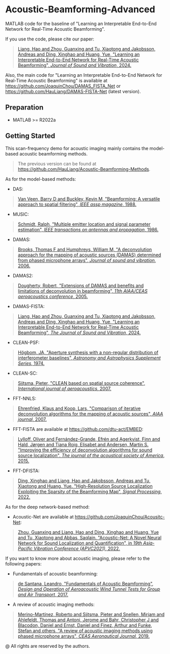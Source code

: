 # Acoustic-Beamforming-Advanced

MATLAB code for the baseline of "Learning an Interpretable End-to-End Network for Real-Time Acoustic Beamforming".

If you use the code, please cite our paper:
> [Liang, Hao and Zhou, Guanxing and Tu, Xiaotong and Jakobsson, Andreas and Ding, Xinghao and Huang, Yue, "Learning an Interpretable End-to-End Network for Real-Time Acoustic Beamforming", *Journal of Sound and Vibration*, 2024.](https://doi.org/10.1016/j.jsv.2024.118620 "https://doi.org/10.1016/j.jsv.2024.118620")

Also, the main code for "Learning an Interpretable End-to-End Network for Real-Time Acoustic Beamforming" is available at https://github.com/JoaquinChou/DAMAS_FISTA_Net or https://github.com/HauLiang/DAMAS-FISTA-Net (latest version).

## Preparation
- MATLAB >= R2022a

## Getting Started
This scan-frequency demo for acoustic imaging mainly contains the model-based acoustic beamforming methods.
> The previous version can be found at https://github.com/HauLiang/Acoustic-Beamforming-Methods.

As for the model-based methods:
* DAS: <br>
> [Van Veen, Barry D and Buckley, Kevin M, "Beamforming: A versatile approach to spatial filtering", *IEEE assp magazine*, 1988.](https://ieeexplore.ieee.org/abstract/document/665/ "https://ieeexplore.ieee.org/abstract/document/665/")
* MUSIC: <br>
> [Schmidt, Ralph, "Multiple emitter location and signal parameter estimation", *IEEE transactions on antennas and propagation*, 1986.](https://ieeexplore.ieee.org/abstract/document/1143830/ "https://ieeexplore.ieee.org/abstract/document/1143830/")
* DAMAS: <br>
> [Brooks, Thomas F and Humphreys, William M, "A deconvolution approach for the mapping of acoustic sources (DAMAS) determined from phased microphone arrays", *Journal of sound and vibration*, 2006.](https://www.sciencedirect.com/science/article/pii/S0022460X06000289 "https://www.sciencedirect.com/science/article/pii/S0022460X06000289")
* DAMAS2: <br>
> [Dougherty, Robert, "Extensions of DAMAS and benefits and limitations of deconvolution in beamforming", *11th AIAA/CEAS aeroacoustics conference*, 2005.](https://doi.org/10.2514/6.2005-2961 "https://doi.org/10.2514/6.2005-2961")
* DAMAS-FISTA: <br>
> [Liang, Hao and Zhou, Guanxing and Tu, Xiaotong and Jakobsson, Andreas and Ding, Xinghao and Huang, Yue, "Learning an Interpretable End-to-End Network for Real-Time Acoustic Beamforming", *The Journal of Sound and Vibration*, 2024.](https://doi.org/10.1016/j.jsv.2024.118620 "https://doi.org/10.1016/j.jsv.2024.118620")
* CLEAN-PSF: <br>
> [Högbom, JA, "Aperture synthesis with a non-regular distribution of interferometer baselines", *Astronomy and Astrophysics Supplement Series*, 1974.](http://adsabs.harvard.edu/pdf/1974A&AS...15..417H "http://adsabs.harvard.edu/pdf/1974A&AS...15..417H") 
* CLEAN-SC: <br>
> [Sijtsma, Pieter, "CLEAN based on spatial source coherence", *International journal of aeroacoustics*, 2007.](https://journals.sagepub.com/doi/abs/10.1260/147547207783359459 "https://journals.sagepub.com/doi/abs/10.1260/147547207783359459")
* FFT-NNLS: <br>
> [Ehrenfried, Klaus and Koop, Lars, "Comparison of iterative deconvolution algorithms for the mapping of acoustic sources", *AIAA journal*, 2007.](https://arc.aiaa.org/doi/abs/10.2514/1.26320?journalCode=aiaaj "https://arc.aiaa.org/doi/abs/10.2514/1.26320?journalCode=aiaaj")
* FFT-FISTA are available at https://github.com/dtu-act/EMBED: <br>
> [Lylloff, Oliver and Fernández-Grande, Efrén and Agerkvist, Finn and Hald, Jørgen and Tiana Roig, Elisabet and Andersen, Martin S. "Improving the efficiency of deconvolution algorithms for sound source localization". *The journal of the acoustical society of America*, 2015.](http://dx.doi.org/10.1121/1.4922516 "http://dx.doi.org/10.1121/1.4922516")
* FFT-DFISTA: <br>
> [Ding, Xinghao and Liang, Hao and Jakobsson, Andreas and Tu, Xiaotong and Huang, Yue. "High-Resolution Source Localization Exploiting the Sparsity of the Beamforming Map", *Signal Processing*, 2022.](https://www.sciencedirect.com/science/article/pii/S016516842100414X "https://www.sciencedirect.com/science/article/pii/S016516842100414X")

As for the deep network-based method:
* Acoustic-Net are available at https://github.com/JoaquinChou/Acousitc-Net: <br>
> [Zhou, Guanxing and Liang, Hao and Ding, Xinghao and Huang, Yue and Tu, Xiaotong and Abbas, Saqlain. "Acoustic-Net: A Novel Neural Network for Sound Localization and Quantification", in *19th Asia-Pacific Vibration Conference (APVC2021)*, 2022.](https://arxiv.org/abs/2203.16988 "https://arxiv.org/abs/2203.16988")

If you want to know more about acoustic imaging, please refer to the following papers:

* Fundamentals of acoustic beamforming:
> [de Santana, Leandro, "Fundamentals of Acoustic Beamforming", *Design and Operation of Aeroacoustic Wind Tunnel Tests for Group and Air Transport*, 2017.](https://www.sto.nato.int/publications/STO%20Educational%20Notes/STO-EN-AVT-287/EN-AVT-287-04.pdf "https://www.sto.nato.int/publications/STO%20Educational%20Notes/STO-EN-AVT-287/EN-AVT-287-04.pdf")
* A review of acoustic imaging methods:
> [Merino-Martínez, Roberto and Sijtsma, Pieter and Snellen, Mirjam and Ahlefeldt, Thomas and Antoni, Jerome and Bahr, Christopher J and Blacodon, Daniel and Ernst, Daniel and Finez, Arthur and Funke, Stefan and others, "A review of acoustic imaging methods using phased microphone arrays", *CEAS Aeronautical Journal*, 2019.](https://link.springer.com/article/10.1007/s13272-019-00383-4 "https://link.springer.com/article/10.1007/s13272-019-00383-4")

@ All rights are reserved by the authors.
